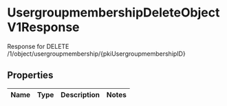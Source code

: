 

# UsergroupmembershipDeleteObjectV1Response

Response for DELETE /1/object/usergroupmembership/{pkiUsergroupmembershipID}

## Properties

| Name | Type | Description | Notes |
|------------ | ------------- | ------------- | -------------|



